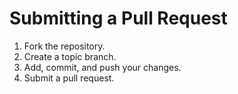 Submitting a Pull Request
=========================

1. Fork the repository.
2. Create a topic branch.
3. Add, commit, and push your changes.
4. Submit a pull request.

